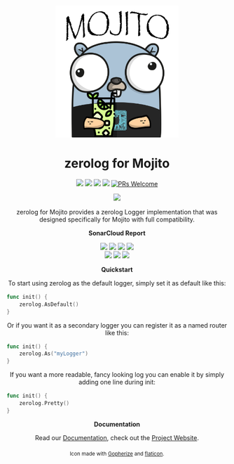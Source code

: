 <p align="center">
    <img src="/.github/assets/gopher.png"
        height="300">
</p>

<h1 align="center"><strong>zerolog for Mojito</strong></h1>
<p align="center">
    <a href="https://goreportcard.com/report/github.com/go-mojito/logger-zerolog" alt="Go Report Card">
        <img src="https://goreportcard.com/badge/github.com/go-mojito/logger-zerolog" /></a>
	<a href="https://github.com/go-mojito/logger-zerolog" alt="Go Version">
        <img src="https://img.shields.io/github/go-mod/go-version/go-mojito/logger-zerolog.svg" /></a>
	<a href="https://godoc.org/github.com/go-mojito/logger-zerolog" alt="GoDoc reference">
        <img src="https://img.shields.io/badge/godoc-reference-blue.svg"/></a>
	<a href="https://github.com/go-mojito/logger-zerolog/blob/main/LICENSE" alt="Licence">
        <img src="https://img.shields.io/github/license/Ileriayo/markdown-badges?style=flat-square" /></a>
	<a href="https://makeapullrequest.com">
        <img src="https://img.shields.io/badge/PRs-welcome-brightgreen.svg?style=flat-square" alt="PRs Welcome"></a>
</p>
<p align="center">
    <a href="https://go.dev/" alt="Made with Go">
        <img src="https://ForTheBadge.com/images/badges/made-with-go.svg" /></a>
		
</p>
<p align="center">
zerolog for Mojito provides a zerolog Logger implementation that was designed specifically for Mojito with full compatibility.
</p>

<p align="center"><strong>SonarCloud Report</strong></p>
<p align="center">
    <a href="https://sonarcloud.io/summary/overall?id=go-mojito_logger-zerolog" alt="Quality Gate">
        <img src="https://sonarcloud.io/api/project_badges/measure?project=go-mojito_logger-zerolog&metric=alert_status" /></a>
    <a href="https://sonarcloud.io/summary/overall?id=go-mojito_logger-zerolog" alt="Quality Gate">
        <img src="https://sonarcloud.io/api/project_badges/measure?project=go-mojito_logger-zerolog&metric=sqale_rating" /></a>
    <a href="https://sonarcloud.io/summary/overall?id=go-mojito_logger-zerolog" alt="Quality Gate">
        <img src="https://sonarcloud.io/api/project_badges/measure?project=go-mojito_logger-zerolog&metric=reliability_rating" /></a>
    <a href="https://sonarcloud.io/summary/overall?id=go-mojito_logger-zerolog" alt="Quality Gate">
        <img src="https://sonarcloud.io/api/project_badges/measure?project=go-mojito_logger-zerolog&metric=security_rating" /></a>
	<br>
    <a href="https://sonarcloud.io/summary/overall?id=go-mojito_logger-zerolog" alt="Quality Gate">
        <img src="https://sonarcloud.io/api/project_badges/measure?project=go-mojito_logger-zerolog&metric=vulnerabilities" /></a>
    <a href="https://sonarcloud.io/summary/overall?id=go-mojito_logger-zerolog" alt="Quality Gate">
        <img src="https://sonarcloud.io/api/project_badges/measure?project=go-mojito_logger-zerolog&metric=code_smells" /></a>
    <a href="https://sonarcloud.io/summary/overall?id=go-mojito_logger-zerolog" alt="Quality Gate">
        <img src="https://sonarcloud.io/api/project_badges/measure?project=go-mojito_logger-zerolog&metric=bugs" /></a>
</p>

<p align="center"><strong>Quickstart</strong></p>
<p align="center">To start using zerolog as the default logger, simply set it as default like this:</p>

```go
func init() {
    zerolog.AsDefault()
}
```

<p align="center">Or if you want it as a secondary logger you can register it as a named router like this:</p>

```go
func init() {
    zerolog.As("myLogger")
}
```

<p align="center">If you want a more readable, fancy looking log you can enable it by simply adding one line during init:</p>

```go
func init() {
    zerolog.Pretty()
}
```

<p align="center"><strong>Documentation</strong></p>
<p align="center">
	Read our
	<a href="https://go-mojito.infinytum.co/docs">Documentation</a>, check out the 
	<a href="https://go-mojito.infinytum.co/">Project Website</a>.
</p>

<p align="center"><sub>Icon made with <a href="https://gopherize.me">Gopherize</a> and <a href="https://www.flaticon.com/free-icon/mojito_920710">flaticon</a>.</sub></p>
